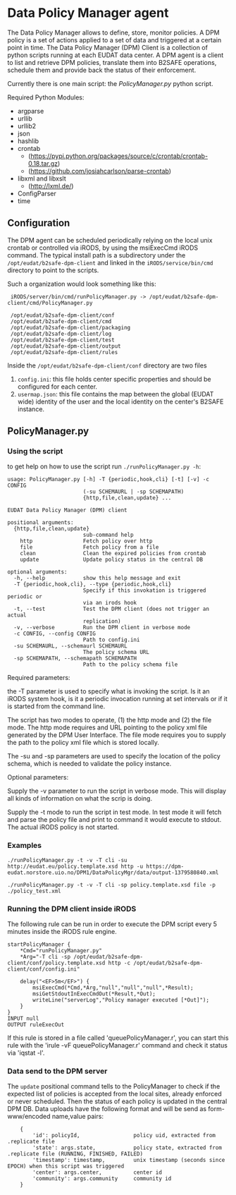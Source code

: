 # Data Policy Manager agent #

The Data Policy Manager allows to define, store, monitor policies.
A DPM policy is a set of actions applied to a set of data and triggered at a certain point in time.
The Data Policy Manager (DPM) Client is a collection of python scripts running at each EUDAT data center.
A DPM agent is a client to list and retrieve DPM policies, translate them into B2SAFE operations, schedule them and provide back the status of their enforcement.

Currently there is one main script: the *PolicyManager.py* python script.

Required Python Modules:

 * argparse
 * urllib
 * urllib2
 * json
 * hashlib
 * crontab
   * (https://pypi.python.org/packages/source/c/crontab/crontab-0.18.tar.gz)
   * (https://github.com/josiahcarlson/parse-crontab)
 * libxml and libxslt
   * (http://lxml.de/)
 * ConfigParser
 * time

## Configuration ##

The DPM agent can be scheduled periodically relying on the local unix crontab or controlled via iRODS, by using the msiExecCmd iRODS command. 
The typical install path is a subdirectory under the `/opt/eudat/b2safe-dpm-client` and linked in the `iRODS/service/bin/cmd` directory to point to the scripts.

Such a organization would look something like this:
```
 iRODS/server/bin/cmd/runPolicyManager.py -> /opt/eudat/b2safe-dpm-client/cmd/PolicyManager.py 
   
 /opt/eudat/b2safe-dpm-client/conf
 /opt/eudat/b2safe-dpm-client/cmd
 /opt/eudat/b2safe-dpm-client/packaging
 /opt/eudat/b2safe-dpm-client/log
 /opt/eudat/b2safe-dpm-client/test
 /opt/eudat/b2safe-dpm-client/output
 /opt/eudat/b2safe-dpm-client/rules
```

Inside the `/opt/eudat/b2safe-dpm-client/conf` directory are two files
1) `config.ini`: this file holds center specific properties and should be configured for each center.
2) `usermap.json`: this file contains the map between the global (EUDAT wide) identity of the user and the local identity on the center's B2SAFE instance.

## PolicyManager.py ##

### Using the script ###

to get help on how to use the script run `./runPolicyManager.py -h`:
```
usage: PolicyManager.py [-h] -T {periodic,hook,cli} [-t] [-v] -c CONFIG
                        (-su SCHEMAURL | -sp SCHEMAPATH)
                        {http,file,clean,update} ...

EUDAT Data Policy Manager (DPM) client

positional arguments:
  {http,file,clean,update}
                        sub-command help
    http                Fetch policy over http
    file                Fetch policy from a file
    clean               Clean the expired policies from crontab
    update              Update policy status in the central DB

optional arguments:
  -h, --help            show this help message and exit
  -T {periodic,hook,cli}, --type {periodic,hook,cli}
                        Specify if this invokation is triggered periodic or
                        via an irods hook
  -t, --test            Test the DPM client (does not trigger an actual
                        replication)
  -v, --verbose         Run the DPM client in verbose mode
  -c CONFIG, --config CONFIG
                        Path to config.ini
  -su SCHEMAURL, --schemaurl SCHEMAURL
                        The policy schema URL
  -sp SCHEMAPATH, --schemapath SCHEMAPATH
                        Path to the policy schema file

```
Required parameters:

the -T parameter is used to specify what is invoking the script. Is it an iRODS
system hook, is it a periodic invocation running at set intervals or if it is 
started from the command line.

The script has two modes to operate, (1) the http mode and (2) the file mode. The
http mode requires and URL pointing to the policy xml file generated by the DPM 
User Interface. The file mode requires you to supply the path to the policy xml
file which is stored locally.

The -su and -sp parameters are used to specify the location of the policy schema, 
which is needed to validate the policy instance.

Optional parameters:

Supply the -v parameter to run the script in verbose mode. This will display all
kinds of information on what the scrip is doing.

Supply the -t mode to run the script in test mode. In test mode it will fetch and
parse the policy file and print to command it would execute to stdout. The actual
iRODS policy is not started. 

### Examples ###

`./runPolicyManager.py -t -v -T cli -su http://eudat.eu/policy.template.xsd http -u https://dpm-eudat.norstore.uio.no/DPM1/DataPolicyMgr/data/output-1379580840.xml`

`./runPolicyManager.py -t -v -T cli -sp policy.template.xsd file -p ./policy_test.xml`

### Running the DPM client inside iRODS ###

The following rule can be run in order to execute the DPM script every 5 minutes inside the iRODS rule engine.
```
startPolicyManager {
    *Cmd="runPolicyManager.py"
    *Arg="-T cli -sp /opt/eudat/b2safe-dpm-client/conf/policy.template.xsd http -c /opt/eudat/b2safe-dpm-client/conf/config.ini"

    delay("<EF>5m</EF>") {
        msiExecCmd(*Cmd,*Arg,"null","null","null",*Result);
        msiGetStdoutInExecCmdOut(*Result,*Out);
        writeLine("serverLog","Policy manager executed [*Out]");
    }
}
INPUT null
OUTPUT ruleExecOut
```
If this rule is stored in a file called 'queuePolicyManager.r', you can start this rule with the 'irule -vF  queuePolicyManager.r' command and check it status via 'iqstat -l'.

### Data send to the DPM server ###

The `update` positional command tells to the PolicyManager to check if the expected list of policies is accepted from the local sites, already enforced or never scheduled. Then the status of each policy is updated in the central DPM DB.
Data uploads have the following format and will be send as form-www/encoded name,value pairs:
```
    {
        'id': policyId,                 policy uid, extracted from .replicate file
        'state': args.state,            policy state, extracted from .replicate file (RUNNING, FINISHED, FAILED)
        'timestamp': timestamp,         unix timestamp (seconds since EPOCH) when this script was triggered
        'center': args.center,          center id
        'community': args.community     community id
    }
```
